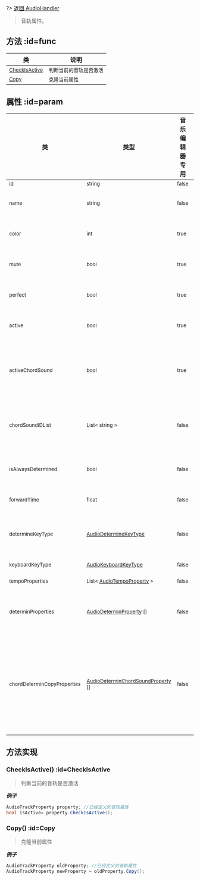 
?> [返回 AudioHandler](md/scripts/Salt/AudioHandler.md?id=connected)

> 音轨属性。

## 方法 :id=func

类 |  说明
-------- |  -----
<small>[CheckIsActive](md/scripts/Salt/AudioHandler/AudioProperty.md?id=CheckIsActive)</small>  | <small>判断当前的音轨是否激活</small>
<small>[Copy](md/scripts/Salt/AudioHandler/AudioProperty.md?id=Copy)</small>  | <small>克隆当前属性</small>

## 属性 :id=param

类 | 类型 |  音乐编辑器专用 |  说明
-------- |  ----- |  -----|  -----
<small>id</small>  | <small>string</small>| <small>false</small> | <small>ID</small>
<small>name</small>  | <small>string</small>| <small>false</small> | <small>音轨名称</small>
<small>color</small>  | <small>int</small>| <small>true</small> | <small>音轨颜色</small>
<small>mute</small>  | <small>bool</small>| <small>true</small> | <small>是否静音</small>
<small>perfect</small>  | <small>bool</small>| <small>true</small> | <small>是否完美</small>
<small>active</small>  | <small>bool</small>| <small>true</small> | <small>是否激活</small>
<small>activeChordSound</small>  | <small>bool</small> | <small>true</small>| <small>是否激活和弦音乐</small>
<small>chordSoundIDList</small>  | <small>List< string ></small> | <small>false</small>| <small>和弦音乐ID列表</small>
<small>isAlwaysDetermined</small>  | <small>bool</small> | <small>false</small>| <small>是永久触发</small>
<small>forwardTime</small>  | <small>float</small> | <small>false</small>| <small>提前值</small>
<small>determineKeyType</small>  | <small>[AudioDetermineKeyType](md/scripts/Salt/AudioHandler/AudioDetermineKeyType.md)</small>| <small>false</small> | <small>判定按键类型</small>
<small>keyboardKeyType</small>  | <small>[AudioKeyboardKeyType](md/scripts/Salt/AudioHandler/AudioKeyboardKeyType.md)</small> | <small>false</small>| <small>按键</small>
<small>tempoProperties</small>  | <small>List< [AudioTempoProperty](md/scripts/Salt/AudioHandler/AudioTempoProperty.md) ></small> | <small>false</small>| <small>节奏</small>
<small>determinProperties</small>  | <small>[AudioDeterminProperty](md/scripts/Salt/AudioHandler/AudioDeterminProperty.md) []</small> | <small>false</small>| <small>音节判定属性</small>
<small>chordDeterminCopyProperties</small>  | <small>[AudioDeterminChordSoundProperty](md/scripts/Salt/AudioHandler/AudioDeterminChordSoundProperty.md) []</small> | <small>false</small>| <small>和弦音乐ID的索引列表-拷贝副本</small>

## 方法实现

### CheckIsActive() :id=CheckIsActive

> 判断当前的音轨是否激活

***例子***

``` csharp
AudioTrackProperty property; //已经定义的音轨属性
bool isActive= property.CheckIsActive();
```

### Copy() :id=Copy

> 克隆当前属性

***例子***

``` csharp
AudioTrackProperty oldProperty; //已经定义的音轨属性
AudioTrackProperty newProperty = oldProperty.Copy();
```
